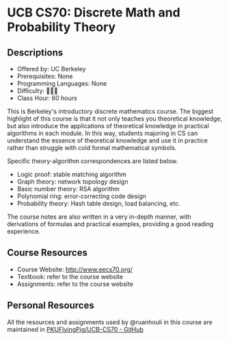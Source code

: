 # UCB CS70: Discrete Math and Probability Theory

## Descriptions

- Offered by: UC Berkeley
- Prerequisites: None
- Programming Languages: None
- Difficulty: 🌟🌟🌟
- Class Hour: 60 hours

This is Berkeley's introductory discrete mathematics course. The biggest highlight of this course is that it not only teaches you theoretical knowledge, but also introduce the applications of theoretical knowledge in practical algorithms in each module. In this way, students majoring in CS can understand the essence of theoretical knowledge and use it in practice rather than struggle with cold formal mathematical symbols.

Specific theory-algorithm correspondences are listed below.

- Logic proof: stable matching algorithm
- Graph theory: network topology design
- Basic number theory: RSA algorithm
- Polynomial ring: error-correcting code design
- Probability theory: Hash table design, load balancing, etc.

The course notes are also written in a very in-depth manner, with derivations of formulas and practical examples, providing a good reading experience.

## Course Resources

- Course Website: <http://www.eecs70.org/>
- Textbook: refer to the course website
- Assignments: refer to the course website

## Personal Resources

All the resources and assignments used by @ruanhouli in this course are maintained in [PKUFlyingPig/UCB-CS70 - GitHub](https://github.com/PKUFlyingPig/UCB-CS70)
